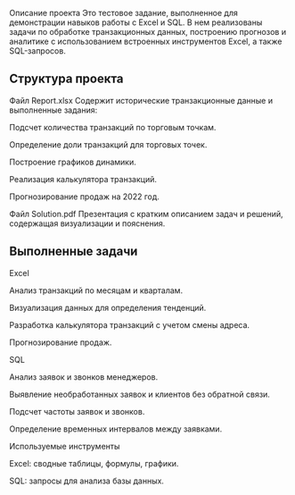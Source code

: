 Описание проекта
Это тестовое задание, выполненное для демонстрации навыков работы с Excel и SQL. В нем реализованы задачи по обработке транзакционных данных, построению прогнозов и аналитике с использованием встроенных инструментов Excel, а также SQL-запросов.

## Структура проекта

Файл Report.xlsx
Содержит исторические транзакционные данные и выполненные задания:

Подсчет количества транзакций по торговым точкам.

Определение доли транзакций для торговых точек.

Построение графиков динамики.

Реализация калькулятора транзакций.

Прогнозирование продаж на 2022 год.

Файл Solution.pdf
Презентация с кратким описанием задач и решений, содержащая визуализации и пояснения.

## Выполненные задачи

Excel

Анализ транзакций по месяцам и кварталам.

Визуализация данных для определения тенденций.

Разработка калькулятора транзакций с учетом смены адреса.

Прогнозирование продаж.

SQL

Анализ заявок и звонков менеджеров.

Выявление необработанных заявок и клиентов без обратной связи.

Подсчет частоты заявок и звонков.

Определение временных интервалов между заявками.

Используемые инструменты

Excel: сводные таблицы, формулы, графики.

SQL: запросы для анализа базы данных.